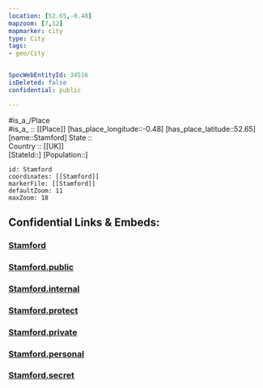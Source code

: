 ```yaml
---
location: [52.65,-0.48] 
mapzoom: [7,12] 
mapmarker: city 
type: City
tags:
- geo/City


SpocWebEntityId: 34516
isDeleted: false
confidential: public

---
```

#is_a_/Place  
#is_a_ :: [[Place]] 
[has_place_longitude::-0.48] 
[has_place_latitude::52.65] 
[name::Stamford] 
State ::  
Country :: [[UK]]  
[StateId::] 
[Population::] 



```leaflet
id: Stamford
coordinates: [[Stamford]] 
markerFile: [[Stamford]] 
defaultZoom: 11 
maxZoom: 18
```


## Confidential Links & Embeds: 

### [Stamford](/_Standards/Earth/Continent/Europe/Europe~North/UK/England/Regions~England/Yorkshire_and_the_Humber/Lincolnshire/cities~Lincolnshire/Kesteven~South/cities~SouthKesteven/Stamford.md) 

### [Stamford.public](/_public/Earth/Continent/Europe/Europe~North/UK/England/Regions~England/Yorkshire_and_the_Humber/Lincolnshire/cities~Lincolnshire/Kesteven~South/cities~SouthKesteven/Stamford.public.md) 

### [Stamford.internal](/_internal/Earth/Continent/Europe/Europe~North/UK/England/Regions~England/Yorkshire_and_the_Humber/Lincolnshire/cities~Lincolnshire/Kesteven~South/cities~SouthKesteven/Stamford.internal.md) 

### [Stamford.protect](/_protect/Earth/Continent/Europe/Europe~North/UK/England/Regions~England/Yorkshire_and_the_Humber/Lincolnshire/cities~Lincolnshire/Kesteven~South/cities~SouthKesteven/Stamford.protect.md) 

### [Stamford.private](/_private/Earth/Continent/Europe/Europe~North/UK/England/Regions~England/Yorkshire_and_the_Humber/Lincolnshire/cities~Lincolnshire/Kesteven~South/cities~SouthKesteven/Stamford.private.md) 

### [Stamford.personal](/_personal/Earth/Continent/Europe/Europe~North/UK/England/Regions~England/Yorkshire_and_the_Humber/Lincolnshire/cities~Lincolnshire/Kesteven~South/cities~SouthKesteven/Stamford.personal.md) 

### [Stamford.secret](/_secret/Earth/Continent/Europe/Europe~North/UK/England/Regions~England/Yorkshire_and_the_Humber/Lincolnshire/cities~Lincolnshire/Kesteven~South/cities~SouthKesteven/Stamford.secret.md)

